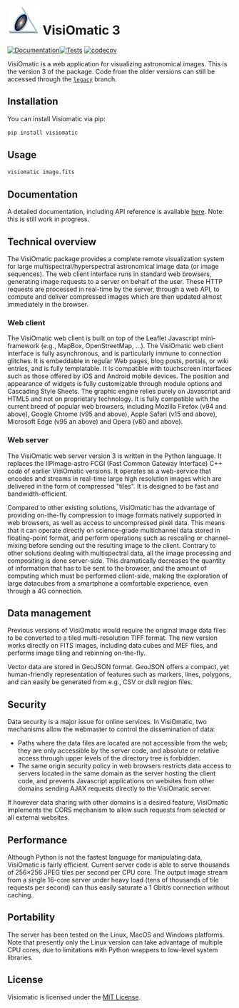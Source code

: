 # ![VisiOmatic logo](https://github.com/astromatic/visiomatic/blob/main/src/visiomatic/client/images/visiomatic.png) VisiOmatic 3

[![Documentation](https://github.com/astromatic/visiomatic/actions/workflows/doc.yml/badge.svg)](https://github.com/astromatic/visiomatic/actions/workflows/doc.yml)[![Tests](https://github.com/astromatic/visiomatic/actions/workflows/tests.yml/badge.svg)](https://github.com/astromatic/visiomatic/actions/workflows/tests.yml)
[![codecov](https://codecov.io/gh/astromatic/visiomatic/graph/badge.svg?token=DodRbYmlWZ)](https://codecov.io/gh/astromatic/visiomatic)

VisiOmatic is a web application for visualizing astronomical images. This is the version 3 of the package. Code from the older versions can still be accessed through the [``legacy``](https://github.com/astromatic/visiomatic/tree/legacy) branch.

## Installation

You can install Visiomatic via pip:

```bash
pip install visiomatic
```

## Usage

```bash
visiomatic image.fits
```

## Documentation

A detailed documentation, including API reference is available [here](https://astromatic.github.com/visiomatic). Note: this is still work in progress.

## Technical overview

The VisiOmatic package provides a complete remote visualization system for large multispectral/hyperspectral astronomical image data (or image sequences). The web client interface runs in standard web browsers, generating image requests to a server on behalf of the user. These HTTP requests are processed in real-time by the server, through a web API, to compute and deliver compressed images which are then updated almost immediately in the browser.

### Web client
The VisiOmatic web client is built on top of the Leaflet Javascript mini-framework (e.g., MapBox, OpenStreetMap, ...). The VisiOmatic web client interface is fully asynchronous, and is particularly immune to connection glitches. It is embeddable in regular Web pages, blog posts, portals, or wiki entries, and is fully templatable. It is compatible with touchscreen interfaces such as those offered by iOS and Android mobile devices. The position and appearance of widgets is fully customizable through module options and Cascading Style Sheets. The graphic engine relies purely on Javascript and HTML5 and not on proprietary technology. It is fully compatible with the current breed of popular web browsers, including Mozilla Firefox (v94 and above), Google Chrome (v95 and above), Apple Safari (v15 and above), Microsoft Edge (v95 an above) and Opera (v80 and above).

### Web server

The VisiOmatic web server version 3 is written in the Python language. It replaces the IIPImage-astro FCGI (Fast Common Gateway Interface) C++ code of earlier VisiOmatic versions. It operates as a web-service that encodes and streams in real-time large high resolution images which are delivered in the form of compressed "tiles". It is designed to be fast and bandwidth-efficient.

Compared to other existing solutions, VisiOmatic has the advantage of providing on-the-fly compression to image formats natively supported in web browsers, as well as access to uncompressed pixel data. This means that it can operate directly on science-grade multichannel data stored in floating-point format, and perform operations such as rescaling or channel-mixing before sending out the resulting image to the client. Contrary to other solutions dealing with multispectral data, all the image processing and compositing is done server-side. This dramatically decreases the quantity of information that has to be sent to the browser, and the amount of computing which must be performed client-side, making the exploration of large datacubes from a smartphone a comfortable experience, even through a 4G connection.

## Data management

Previous versions of VisiOmatic would require the original image data files to be converted to a tiled multi-resolution TIFF format. The new version works directly on FITS images, including data cubes and MEF files, and performs image tiling and rebinning on-the-fly.

Vector data are stored in GeoJSON format. GeoJSON offers a compact, yet human-friendly representation of features such as markers, lines, polygons, and can easily be generated from e.g., CSV or ds9 region files.

## Security

Data security is a major issue for online services. In VisiOmatic, two mechanisms allow the webmaster to control the dissemination of data:

* Paths where the data files are located are not accessible from the web; they are only accessible by the server code, and absolute or relative access through upper levels of the directory tree is forbidden.
* The same origin security policy in web browsers restricts data access to servers located in the same domain as the server hosting the client code, and prevents Javascript applications on websites from other domains sending AJAX requests directly to the VisiOmatic server.

If however data sharing with other domains is a desired feature, VisiOmatic implements the CORS mechanism to allow such requests from selected or all external websites.

## Performance

Although Python is not the fastest language for manipulating data, VisiOmatic is fairly efficient. Current server code is able to serve thousands of 256×256 JPEG tiles per second per CPU core. The output image stream from a single 16-core server under heavy load (tens of thousands of tile requests per second) can thus easily saturate a 1 Gbit/s connection without caching.

## Portability

The server has been tested on the Linux, MacOS and Windows platforms. Note that presently only the Linux version can take advantage of multiple CPU cores, due to limitations with Python wrappers to low-level system libraries.

## License

Visiomatic is licensed under the [MIT License](https://raw.githubusercontent.com/astromatic/visiomatic/develop/LICENSE).
